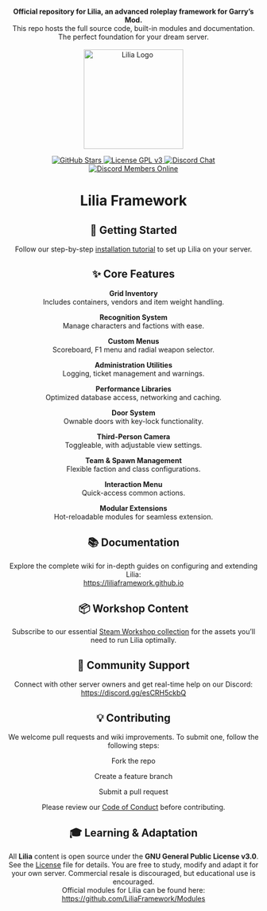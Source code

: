 <p align="center">
  <strong>Official repository for Lilia, an advanced roleplay framework for Garry’s Mod.</strong><br/>
  This repo hosts the full source code, built-in modules and documentation.<br/>
  The perfect foundation for your dream server.<br/><br/>
  <img src="https://github.com/LiliaFramework/Lilia/blob/main/logo.png?raw=true" alt="Lilia Logo" width="200" />
</p>

<p align="center">
  <a href="https://github.com/LiliaFramework/Lilia/stargazers">
    <img src="https://img.shields.io/github/stars/LiliaFramework/Lilia?style=social" alt="GitHub Stars" />
  </a>
  <a href="https://www.gnu.org/licenses/gpl-3.0">
    <img src="https://img.shields.io/badge/License-GPLv3-blue.svg" alt="License GPL v3" />
  </a>
  <a href="https://discord.gg/esCRH5ckbQ">
    <img src="https://img.shields.io/badge/Discord-Join%20Chat-blue?logo=discord&logoColor=white" alt="Discord Chat" />
  </a>
  <a href="https://discord.gg/esCRH5ckbQ">
    <img
      src="https://img.shields.io/badge/dynamic/json?url=https://discord.com/api/guilds/1094398664434274454/widget.json&label=Online&query=$.presence_count&logo=discord&logoColor=white&color=7289DA&style=social"
      alt="Discord Members Online"
    />
  </a>
</p>

<h1 align="center">Lilia Framework</h1>

<h2 align="center">🚀 Getting Started</h2>

<p align="center">
  Follow our step-by-step <a href="https://liliaframework.github.io/installation/">installation tutorial</a> to set up Lilia on your server.
</p>

<h2 align="center">✨ Core Features</h2>

<div align="center">

  **Grid Inventory**  
  Includes containers, vendors and item weight handling.

  **Recognition System**  
  Manage characters and factions with ease.

  **Custom Menus**  
  Scoreboard, F1 menu and radial weapon selector.

  **Administration Utilities**  
  Logging, ticket management and warnings.

  **Performance Libraries**  
  Optimized database access, networking and caching.

  **Door System**  
  Ownable doors with key-lock functionality.

  **Third-Person Camera**  
  Toggleable, with adjustable view settings.

  **Team & Spawn Management**  
  Flexible faction and class configurations.

  **Interaction Menu**  
  Quick-access common actions.

  **Modular Extensions**  
  Hot-reloadable modules for seamless extension.

</div>

<h2 align="center">📚 Documentation</h2>

<p align="center">
  Explore the complete wiki for in-depth guides on configuring and extending Lilia:<br/>
  <a href="https://liliaframework.github.io">https://liliaframework.github.io</a>
</p>

<h2 align="center">📦 Workshop Content</h2>

<p align="center">
  Subscribe to our essential <a href="https://steamcommunity.com/sharedfiles/filedetails/?id=2959728255">Steam Workshop collection</a> for the assets you’ll need to run Lilia optimally.
</p>

<h2 align="center">💬 Community Support</h2>

<p align="center">
  Connect with other server owners and get real-time help on our Discord:<br/>
  <a href="https://discord.gg/esCRH5ckbQ">https://discord.gg/esCRH5ckbQ</a>
</p>

<h2 align="center">💡 Contributing</h2>

<p align="center">
  We welcome pull requests and wiki improvements. To submit one, follow the following steps:
</p>

<div align="center">

  Fork the repo  

  Create a feature branch  

  Submit a pull request  

</div>

<p align="center">
  Please review our <a href="./Code_Of_Conduct.md">Code of Conduct</a> before contributing.
</p>

<h2 align="center">🎓 Learning & Adaptation</h2>

<p align="center">
  All <strong>Lilia</strong> content is open source under the <strong>GNU General Public License v3.0</strong>. See the <a href="./License">License</a> file for details. You are free to study, modify and adapt it for your own server. Commercial resale is discouraged, but educational use is encouraged.<br/>
  Official modules for Lilia can be found here:<br/>
  <a href="https://github.com/LiliaFramework/Modules">https://github.com/LiliaFramework/Modules</a>
</p>
